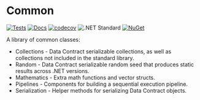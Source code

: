# Common

[![Tests](https://github.com/mpewsey/Common/actions/workflows/tests.yml/badge.svg?event=push)](https://github.com/mpewsey/Common/actions/workflows/tests.yml)
[![Docs](https://github.com/mpewsey/Common/actions/workflows/docs.yml/badge.svg?event=push)](https://mpewsey.github.io/Common)
[![codecov](https://codecov.io/gh/mpewsey/Common/branch/main/graph/badge.svg?token=Q1LDU83FAQ)](https://codecov.io/gh/mpewsey/Common)
![.NET Standard](https://img.shields.io/badge/.NET%20Standard-2.0-blue)
[![NuGet](https://img.shields.io/nuget/v/MPewsey.Common?label=NuGet)](https://www.nuget.org/packages/MPewsey.Common/)

A library of common classes:

* Collections - Data Contract serializable collections, as well as collections not included in the standard library.
* Random - Data Contract serializable random seed that produces static results across .NET versions.
* Mathematics - Extra math functions and vector structs.
* Pipelines - Components for building a sequential execution pipeline.
* Serialization - Helper methods for serializing Data Contract objects.
